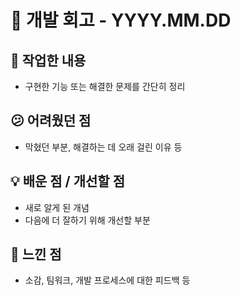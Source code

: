 # 🧠 개발 회고 - YYYY.MM.DD

## 🔧 작업한 내용
- 구현한 기능 또는 해결한 문제를 간단히 정리

## 😕 어려웠던 점
- 막혔던 부분, 해결하는 데 오래 걸린 이유 등

## 💡 배운 점 / 개선할 점
- 새로 알게 된 개념
- 다음에 더 잘하기 위해 개선할 부분

## 🙌 느낀 점
- 소감, 팀워크, 개발 프로세스에 대한 피드백 등